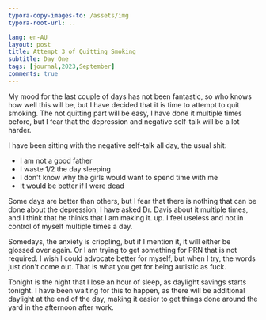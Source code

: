 ```yaml
---
typora-copy-images-to: /assets/img
typora-root-url: ..

lang: en-AU
layout: post
title: Attempt 3 of Quitting Smoking
subtitle: Day One
tags: [journal,2023,September]
comments: true
---
```


My mood for the last couple of days has not been fantastic, so who knows how well this will be, but I have decided that it is time to attempt to quit smoking. The not quitting part will be easy, I have done it multiple times before, but I fear that the depression and negative self-talk will be a lot harder.

I have been sitting with the negative self-talk all day, the usual shit:

* I am not a good father
* I waste 1/2 the day sleeping
* I don't know why the girls would want to spend time with me
* It would be better if I were dead

Some days are better than others, but I fear that there is nothing that can be done about the depression, I have asked Dr. Davis about it multiple times, and I think that he thinks that I am making it. up. I feel useless and not in control of myself multiple times a day.

Somedays, the anxiety is crippling, but if I mention it, it will either be glossed over again. Or I am trying to get something for PRN that is not required. I wish I could advocate better for myself,  but when I try, the words just don't come out. That is what you get for being autistic as fuck.

Tonight is the night that I lose an hour of sleep, as daylight savings starts tonight. I have been waiting for this to happen, as there will be additional daylight at the end of the day, making it easier to get things done around the yard in the afternoon after work.